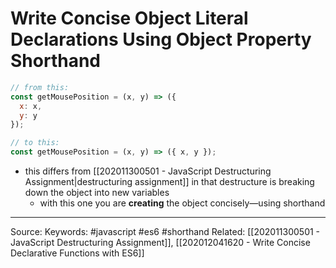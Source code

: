 # Write Concise Object Literal Declarations Using Object Property Shorthand
```js
// from this:
const getMousePosition = (x, y) => ({
  x: x,
  y: y
});

// to this:
const getMousePosition = (x, y) => ({ x, y });
```
- this differs from [[202011300501 - JavaScript Destructuring Assignment|destructuring assignment]] in that destructure is breaking down the object into new variables
	- with this one you are **creating** the object concisely—using shorthand

---
Source:
Keywords: #javascript #es6 #shorthand 
Related: [[202011300501 - JavaScript Destructuring Assignment]], [[202012041620 - Write Concise Declarative Functions with ES6]]